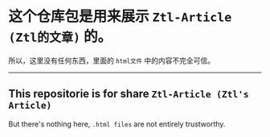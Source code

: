 # 这个仓库包是用来展示 `Ztl-Article (Ztl的文章)` 的。
所以，这里没有任何东西，里面的 `html文件` 中的内容不完全可信。

---

## This repositorie is for share `Ztl-Article (Ztl's Article)`
But there's nothing here, `.html files` are not entirely trustworthy.

